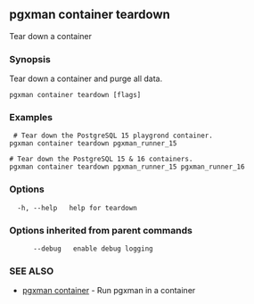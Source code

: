 ## pgxman container teardown

Tear down a container

### Synopsis

Tear down a container and purge all data.

```
pgxman container teardown [flags]
```

### Examples

```
 # Tear down the PostgreSQL 15 playgrond container.
pgxman container teardown pgxman_runner_15

# Tear down the PostgreSQL 15 & 16 containers.
pgxman container teardown pgxman_runner_15 pgxman_runner_16

```

### Options

```
  -h, --help   help for teardown
```

### Options inherited from parent commands

```
      --debug   enable debug logging
```

### SEE ALSO

* [pgxman container](pgxman_container.md)	 - Run pgxman in a container

